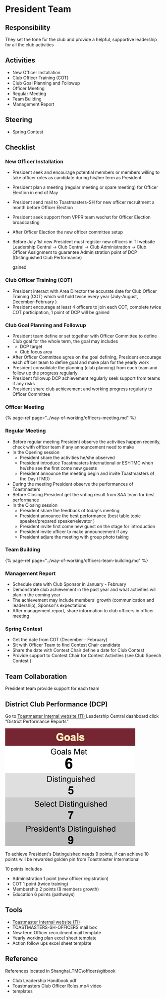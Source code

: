 # President Team

## Responsibility 

They set the tone for the club and provide a helpful, supportive leadership for all the club activities 

## Activities

* New Officer Installation
* Club Officer Training \(COT\)
* Club Goal Planning and Followup
* Officer Meeting
* Regular Meeting
* Team Building
* Management Report  

## Steering

* Spring Contest 

## Checklist 

### New Officer Installation

* President seek and encourage potential members or members willing to take officer roles as candidate during his/her term as President 
* President plan a meeting \(regular meeting or spare meeting\) for Officer Election in end of May
* President send mail to Toastmasters-SH for new officer recruitment a month before Officer Election 
* President seek support from VPPR team wechat for Officer Election broadcasting 
* After Officer Election the new officer committee setup
* Before July 1st new President must register new officers in TI website Leadership Central -&gt;  Club Central -&gt; Club Administration -&gt; Club Officer Assignment to guarantee Administration point of DCP \(Distinguished Club Performance\) 

  gained  

### Club Officer Training \(COT\)

* President interact with Area Director the accurate date for Club Officer Training \(COT\) which will hold twice every year \(July-August, December-February \)
* President encourage at least 4 officers to join each COT, complete twice COT participation, 1 point of DCP will be gained  

### Club Goal Planning and Followup

* President team define or set together with Officer Committee to  define Club goal for the whole term, the goal may includes
* * DCP target
  * Club focus area
* After Officer Committee agree on the goal defining, President encourage each officer team to define goal and make plan for the yearly work
* President consolidate the planning \(club planning\) from each team and follow up the progress regularly 
* President followup DCP achievement regularly seek support from teams if any risks 
* President share club achievement and working progress regularly to Officer Committee   

### Officer Meeting 

{% page-ref page="../way-of-working/officers-meeting.md" %}

### Regular Meeting

* Before regular meeting President observe the activities happen recently, check with officer team if any announcement need to make 
* In the Opening session 
  * President share the activities he/she observed
  * President introduce Toastmasters International or ESHTMC when he/she see the first come new guests
  * President announce the meeting begin and invite Toastmasters of the Day \(TMD\)
* During the meeting President observe the performances of Toastmasters
* Before Closing President get the voting result from SAA team for best performance 
* In the Closing session  
  * President share the feedback of today's meeting
  * President announce the best performance \(best table topic speaker/prepared speaker/elevator \) 
  * President invite first come new guest on the stage for introduction 
  * President invite officer to make announcement if any
  * President adjure the meeting with group photo taking     

### Team Building

{% page-ref page="../way-of-working/officers-team-building.md" %}

### Management Report

* Schedule date with Club Sponsor in January - February 
* Demonstrate club achievement in the past year  and what activities will plan in the coming year
* The achievement may include members' growth \(communication and leadership\), Sponsor's expectations
* After management report, share information to club officers in officer meeting

### Spring Contest

* Get the date from COT \(December - February\)  
* Sit with Officer Team to find Contest Chair candidate 
* Share the date with Contest Chair define a date for Club Contest
* Provide support to Contest Chair for Contest Activities \(see Club Speech Contest \)

## Team Collaboration

President team provide support for each team 

## District Club Performance \(DCP\)

Go to [Toastmaster Internal website \(TI\) ](https://www.toastmasters.org)Leadership Central dashboard click "District Performance Reports" 

![Goal Points](../.gitbook/assets/screen-shot-2019-01-20-at-3.12.25-pm.png)

To achieve President's  Distinguished needs 9 points, if can achieve 10 points will be rewarded golden pin from Toastmaster International 

10 points includes

* Administration 1 point \(new officer registration\)
* COT 1 point \(twice training\)
* Membership 2 points \(8 members growth\)
* Education 6 points \(pathways\)  

## Tools

* [Toastmaster Internal website \(TI\) ](https://www.toastmasters.org)
* TOASTMASTERS-SH-OFFICERS mail box 
* New term Officer recruitment mail template
* Yearly working plan excel sheet template
* Action follow ups excel sheet template

## Reference

References located in Shanghai\_TMC\officers\gitbook

* Club Leadership Handbook.pdf
* Toastmasters Club Officer Roles.mp4 video 
* templates 

